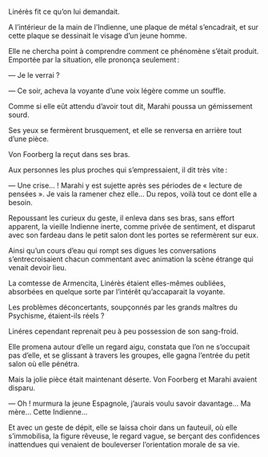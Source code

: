 Linérès fit ce qu’on lui demandait.

A l’intérieur de la main de l’Indienne, une plaque de métal s’encadrait,
et sur cette plaque se dessinait le visage d’un jeune homme.

Elle ne chercha point à comprendre comment ce phénomène s’était produit. Emportée par la situation, elle prononça seulement :

— Je le verrai ?

— Ce soir, acheva la voyante d’une voix légère comme un souffle.

Comme si elle eût attendu d’avoir tout dit, Marahi poussa un gémissement sourd.

Ses yeux se fermèrent brusquement, et elle se renversa en arrière tout d’une pièce.

Von Foorberg la reçut dans ses bras.

Aux personnes les plus proches qui s’empressaient, il dit très vite :

— Une crise… ! Marahi y est sujette après ses périodes de « lecture de pensées ». Je vais la ramener chez elle… Du repos, voilà tout ce dont elle a besoin.

Repoussant les curieux du geste, il enleva dans ses bras, sans effort apparent, la vieille Indienne inerte, comme privée de sentiment, et 
disparut avec son fardeau dans le petit salon dont les portes se refermèrent sur eux.

Ainsi qu’un cours d’eau qui rompt ses digues les conversations s’entrecroisaient chacun commentant avec animation la scène étrange qui venait
devoir lieu.

La comtesse de Armencita, Linérès étaient elles-mêmes oubliées, absorbées en quelque sorte par l’intérêt qu’accaparait la voyante.

Les problèmes déconcertants, soupçonnés par les grands maîtres du Psychisme, étaient-ils réels ?

Linéres cependant reprenait peu à peu possession de son sang-froid.

Elle promena autour d’elle un regard aigu, constata que l’on ne s’occupait pas d’elle, et se glissant à travers les groupes, elle gagna l’entrée du petit salon où elle pénétra.

Mais la jolie pièce était maintenant déserte. Von Foorberg et Marahi avaient disparu.

— Oh ! murmura la jeune Espagnole, j’aurais voulu savoir davantage… Ma mère… Cette Indienne…

Et avec un geste de dépit, elle se laissa choir dans un fauteuil, où elle
s’immobilisa, la figure rêveuse, le regard vague, se berçant des confidences
inattendues qui venaient de bouleverser l’orientation morale de sa vie.
